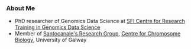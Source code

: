 ### About Me
* PhD researcher of Genomics Data Science at [SFI Centre for Research Training in Genomics Data Science](https://genomicsdatascience.ie/)
* Member of [Santocanale's Research Group](https://santocanalelab.net/people/), [Centre for Chromosome Biology](https://www.chromosome.ie/), University of Galway
